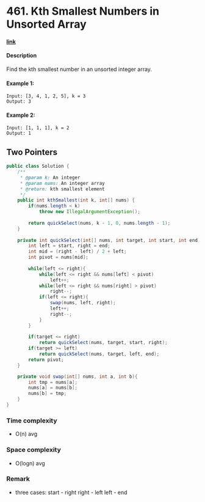 # 461. Kth Smallest Numbers in Unsorted Array

#### [link](https://www.lintcode.com/problem/kth-smallest-numbers-in-unsorted-array/description)

#### Description
Find the kth smallest number in an unsorted integer array.

#### Example 1:
```
Input: [3, 4, 1, 2, 5], k = 3
Output: 3
```
#### Example 2:
```
Input: [1, 1, 1], k = 2
Output: 1
```

## Two Pointers
```java
public class Solution {
    /**
     * @param k: An integer
     * @param nums: An integer array
     * @return: kth smallest element
     */
    public int kthSmallest(int k, int[] nums) {
        if(nums.length < k)
            throw new IllegalArgumentException();
            
        return quickSelect(nums, k - 1, 0, nums.length - 1);
    }
    
    private int quickSelect(int[] nums, int target, int start, int end){
        int left = start, right = end;
        int mid = (right - left) / 2 + left;
        int pivot = nums[mid];
        
        while(left <= right){
            while(left <= right && nums[left] < pivot)
                left++;
            while(left <= right && nums[right] > pivot)
                right--;
            if(left <= right){
                swap(nums, left, right);
                left++;
                right--;
            }
        }
        
        if(target <= right)
            return quickSelect(nums, target, start, right);
        if(target >= left)
            return quickSelect(nums, target, left, end);
        return pivot;
    }

    private void swap(int[] nums, int a, int b){
        int tmp = nums[a];
        nums[a] = nums[b];
        nums[b] = tmp;
    }
}
```
### Time complexity
* O(n) avg
### Space complexity
* O(logn) avg
### Remark
* three cases: start - right right - left left - end